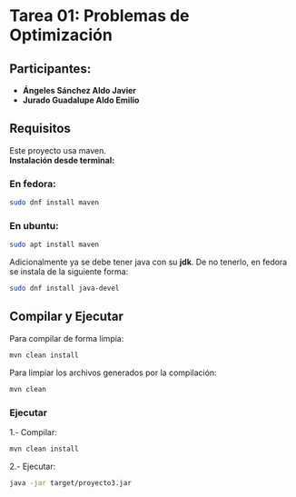 # Tarea 01: Problemas de Optimización

## Participantes:

- **Ángeles Sánchez Aldo Javier**
- **Jurado Guadalupe Aldo Emilio**

## Requisitos

Este proyecto usa maven. <br>
**Instalación desde terminal:**

### En fedora:

```bash
sudo dnf install maven
```

### En ubuntu:

```bash
sudo apt install maven
```

Adicionalmente ya se debe tener java con su **jdk**.
De no tenerlo, en fedora se instala de la siguiente forma:

```bash
sudo dnf install java-devel

```

## Compilar y Ejecutar

Para compilar de forma limpia:

```bash
mvn clean install
```

Para limpiar los archivos generados por la compilación:

```bash
mvn clean
```

### Ejecutar

1.- Compilar:

```bash
mvn clean install
```

2.- Ejecutar:

```bash
java -jar target/proyecto3.jar
```
